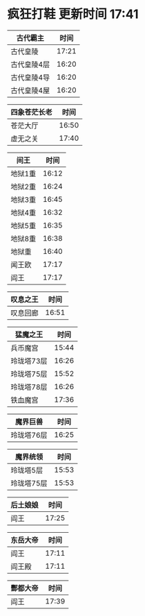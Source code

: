 # 疯狂打鞋 更新时间 17:41

| 古代霸主   | 时间    |
|--------|-------|
| 古代皇陵 | 17:21 |
| 古代皇陵4层 | 16:20 |
| 古代皇陵4导 | 16:20 |
| 古代皇陵4屋 | 16:20 |

| 四象苍茫长老   | 时间    |
|--------|-------|
| 苍茫大厅 | 16:50 |
| 虚无之关 | 17:40 |

| 间王   | 时间    |
|--------|-------|
| 地狱1重 | 16:12 |
| 地狱2重 | 16:24 |
| 地狱3重 | 16:45 |
| 地狱4重 | 16:32 |
| 地狱5重 | 16:35 |
| 地狱8重 | 16:38 |
| 地狱重 | 16:40 |
| 闻王欧 | 17:17 |
| 阎王 | 17:17 |

| 叹息之王   | 时间    |
|--------|-------|
| 叹息回廊 | 16:51 |

| 猛魔之王   | 时间    |
|--------|-------|
| 兵币魔宫 | 15:44 |
| 玲珑塔73层 | 16:26 |
| 玲珑塔75层 | 15:52 |
| 玲珑塔78层 | 16:26 |
| 铁血魔宫 | 17:36 |

| 魔界巨兽   | 时间    |
|--------|-------|
| 玲珑塔76层 | 16:25 |

| 魔界统领   | 时间    |
|--------|-------|
| 玲珑塔5层 | 15:53 |
| 玲珑塔75层 | 15:53 |

| 后土娘娘   | 时间    |
|--------|-------|
| 阎王 | 17:25 |

| 东岳大帝   | 时间    |
|--------|-------|
| 阎王 | 17:11 |
| 阎王殿 | 17:11 |

| 酆都大帝   | 时间    |
|--------|-------|
| 阎王 | 17:39 |